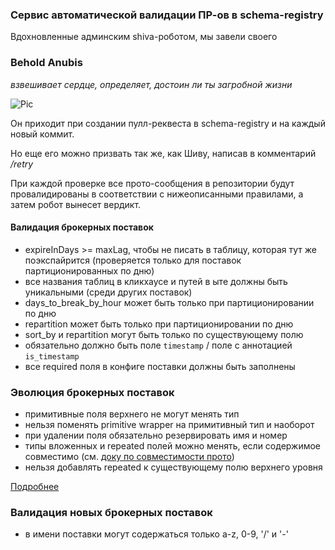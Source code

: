 ### Сервис автоматической валидации ПР-ов в schema-registry

Вдохновленные админским shiva-роботом, мы завели своего
### Behold Anubis
_взвешивает сердце, определяет, достоин ли ты загробной жизни_


![Pic](./docs/anubis.jpg)


Он приходит при создании пулл-реквеста в schema-registry и на каждый новый коммит. 

Но еще его можно призвать так же, как Шиву, написав в комментарий _/retry_

При каждой проверке все прото-сообщения в репозитории будут провалидированы в соответствии с нижеописанными правилами, а затем робот вынесет вердикт.

#### Валидация брокерных поставок

- expireInDays >= maxLag, чтобы не писать в таблицу, которая тут же поэкспайрится (проверяется только для поставок партиционированных по дню)
- все названия таблиц в кликхаусе и путей в ыте должны быть уникальными (среди других поставок)
- days_to_break_by_hour может быть только при партиционировании по дню
- repartition может быть только при партиционировании по дню
- sort_by и repartition могут быть только по существующему полю
- обязательно должно быть поле `timestamp` / поле с аннотацией `is_timestamp`
- все required поля в конфиге поставки должны быть заполнены

### Эволюция брокерных поставок
- примитивные поля верхнего не могут менять тип
- нельзя поменять primitive wrapper на примитивный тип и наоборот
- при удалении поля обязательно резервировать имя и номер
- типы вложенных и repeated полей можно менять, если содержимое совместимо (см. [доку по совместимости прото](https://developers.google.com/protocol-buffers/docs/proto3#updating))
- нельзя добавлять repeated к существующему полю верхнего уровня

[Подробнее](https://docs.yandex-team.ru/classifieds-infra/broker/schema_guide#evolyuciya-shemy)

### Валидация новых брокерных поставок
- в имени поставки могут содержаться только a-z, 0-9, '/' и '-'
